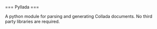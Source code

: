 === Pyllada ===

A python module for parsing and generating Collada documents. No third party libraries are required.
